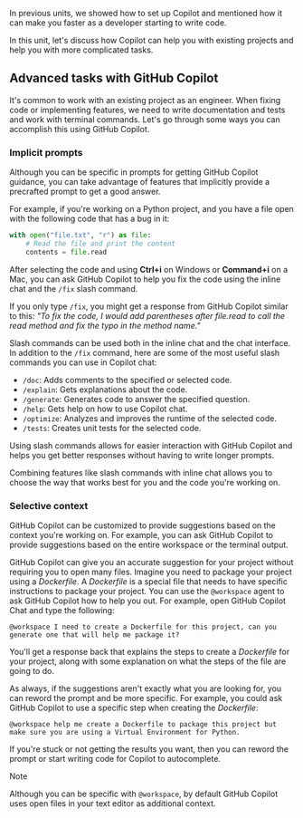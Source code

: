 
In previous units, we showed how to set up Copilot and mentioned how it can make you faster as a developer starting to write code.

In this unit, let's discuss how Copilot can help you with existing projects and help you with more complicated tasks.

## Advanced tasks with GitHub Copilot

It's common to work with an existing project as an engineer. When fixing code or implementing features, we need to write documentation and tests and work with terminal commands. Let's go through some ways you can accomplish this using GitHub Copilot.

### Implicit prompts

Although you can be specific in prompts for getting GitHub Copilot guidance, you can take advantage of features that implicitly provide a precrafted prompt to get a good answer.

For example, if you're working on a Python project, and you have a file open with the following code that has a bug in it:

```python
with open("file.txt", "r") as file:
    # Read the file and print the content
    contents = file.read
```

After selecting the code and using **Ctrl+i** on Windows or **Command+i** on a Mac, you can ask GitHub Copilot to help you fix the code using the inline chat and the `/fix` slash command.

If you only type `/fix`, you might get a response from GitHub Copilot similar to this: _"To fix the code, I would add parentheses after file.read to call the read method and fix the typo in the method name."_

Slash commands can be used both in the inline chat and the chat interface. In addition to the `/fix` command, here are some of the most useful slash commands you can use in Copilot chat:

- `/doc`: Adds comments to the specified or selected code.
- `/explain`: Gets explanations about the code.
- `/generate`: Generates code to answer the specified question.
- `/help`: Gets help on how to use Copilot chat.
- `/optimize`: Analyzes and improves the runtime of the selected code.
- `/tests`: Creates unit tests for the selected code.

Using slash commands allows for easier interaction with GitHub Copilot and helps you get better responses without having to write longer prompts.

Combining features like slash commands with inline chat allows you to choose the way that works best for you and the code you're working on.

### Selective context

GitHub Copilot can be customized to provide suggestions based on the context you're working on. For example, you can ask GitHub Copilot to provide suggestions based on the entire workspace or the terminal output.

GitHub Copilot can give you an accurate suggestion for your project without requiring you to open many files. Imagine you need to package your project using a _Dockerfile_. A _Dockerfile_ is a special file that needs to have specific instructions to package your project. You can use the `@workspace` agent to ask GitHub Copilot how to help you out. For example, open GitHub Copilot Chat and type the following:

```text
@workspace I need to create a Dockerfile for this project, can you generate one that will help me package it?
```

You'll get a response back that explains the steps to create a _Dockerfile_ for your project, along with some explanation on what the steps of the file are going to do.

As always, if the suggestions aren't exactly what you are looking for, you can reword the prompt and be more specific. For example, you could ask GitHub Copilot to use a specific step when creating the _Dockerfile_:

```text
@workspace help me create a Dockerfile to package this project but make sure you are using a Virtual Environment for Python.
```

If you're stuck or not getting the results you want, then you can reword the prompt or start writing code for Copilot to autocomplete.

>[!Note]
> Although you can be specific with `@workspace`, by default GitHub Copilot uses open files in your text editor as additional context.
